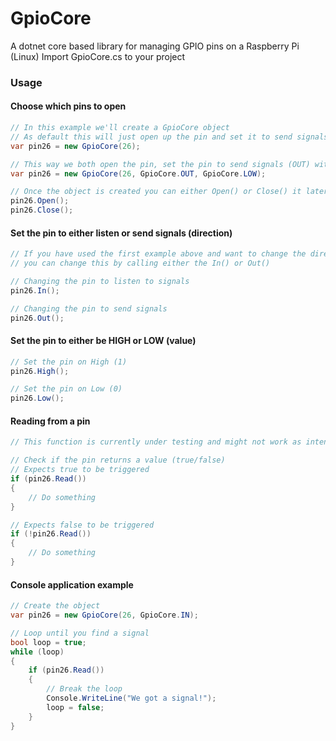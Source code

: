 # GpioCore
A dotnet core based library for managing GPIO pins on a Raspberry Pi (Linux)
Import GpioCore.cs to your project


### Usage

#### Choose which pins to open
```c#
// In this example we'll create a GpioCore object
// As default this will just open up the pin and set it to send signals with a LOW value (0)
var pin26 = new GpioCore(26);

// This way we both open the pin, set the pin to send signals (OUT) with a value set to Low (0)
var pin26 = new GpioCore(26, GpioCore.OUT, GpioCore.LOW);

// Once the object is created you can either Open() or Close() it later on
pin26.Open();
pin26.Close();
```


#### Set the pin to either listen or send signals (direction)
```c#
// If you have used the first example above and want to change the direction, 
// you can change this by calling either the In() or Out()

// Changing the pin to listen to signals
pin26.In();

// Changing the pin to send signals
pin26.Out();
```


#### Set the pin to either be HIGH or LOW  (value)
```c#
// Set the pin on High (1)
pin26.High();

// Set the pin on Low (0)
pin26.Low();
```

#### Reading from a pin
```c#
// This function is currently under testing and might not work as intentioned

// Check if the pin returns a value (true/false)
// Expects true to be triggered
if (pin26.Read())
{
    // Do something
}

// Expects false to be triggered
if (!pin26.Read())
{
    // Do something
}
```


#### Console application example
```c#
// Create the object
var pin26 = new GpioCore(26, GpioCore.IN);

// Loop until you find a signal
bool loop = true;
while (loop)
{
    if (pin26.Read())
    {
        // Break the loop
        Console.WriteLine("We got a signal!");
        loop = false;
    }
}
```
